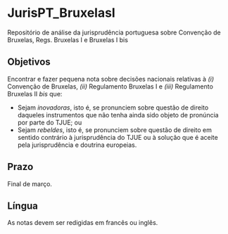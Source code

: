 # JurisPT_BruxelasI
Repositório de análise da jurisprudência portuguesa sobre Convenção de Bruxelas, Regs. Bruxelas I e Bruxelas I bis

## Objetivos

Encontrar e fazer pequena nota sobre decisões nacionais relativas à *(i)* Convenção de Bruxelas, *(ii)* Regulamento Bruxelas I e *(iii)* Regulamento Bruxelas II *bis* que:

- Sejam *inovadoras*, isto é, se pronunciem sobre questão de direito daqueles instrumentos que não tenha ainda sido objeto de pronúncia por parte do TJUE; ou
- Sejam *rebeldes*, isto é, se pronunciem sobre questão de direito em sentido contrário à jurisprudência do TJUE ou à solução que é aceite pela jurisprudência e doutrina europeias.

## Prazo

Final de março.

## Língua

As notas devem ser redigidas em francês ou inglês.
